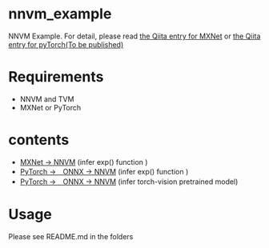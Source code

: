 # nnvm_example

NNVM Example.
For detail, please read [the Qiita entry for MXNet](https://qiita.com/ashitani/items/e85231297247ec036128) or [the Qiita entry for pyTorch(To be published)](.)

# Requirements

- NNVM and TVM
- MXNet or PyTorch

# contents

- [MXNet → NNVM](https://github.com/ashitani/nnvm_example/tree/master/mxnet) (infer exp() function )
- [PyTorch →　ONNX → NNVM](https://github.com/ashitani/nnvm_example/tree/master/pytorch/exp) (infer exp() function )
- [PyTorch →　ONNX → NNVM](https://github.com/ashitani/nnvm_example/tree/master/pytorch/images) (infer torch-vision pretrained model)

# Usage

Please see README.md in the folders

